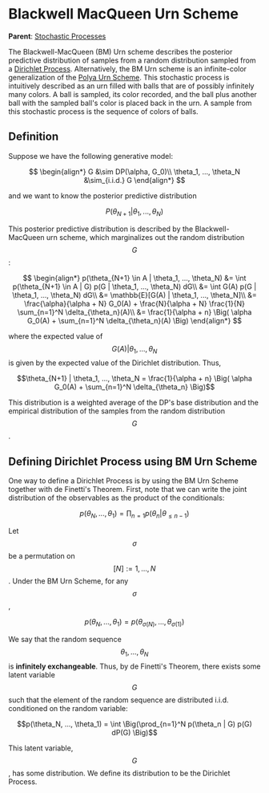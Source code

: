 # Blackwell MacQueen Urn Scheme

__Parent__: [Stochastic Processes](../stochastic_processes.md)


The Blackwell-MacQueen (BM) Urn scheme describes the posterior predictive distribution of samples
from a random distribution sampled from a [Dirichlet Process](dirichlet_process.md). Alternatively, 
the BM Urn scheme is an infinite-color generalization of the [Polya Urn Scheme](polya_urn_scheme.md).
This stochastic process is intuitively described as an urn filled with balls
that are of possibly infinitely many colors. A ball is sampled,
its color recorded, and the ball plus another ball with the sampled ball's color is
placed back in the urn. A sample from this stochastic process is the
sequence of colors of balls.


## Definition

Suppose we have the following generative model:

$$
\begin{align*}
G &\sim DP(\alpha, G_0)\\
\theta_1, ..., \theta_N &\sim_{i.i.d.} G
\end{align*}
$$

and we want to know the posterior predictive distribution

$$P(\theta_{N+1} | \theta_1, ..., \theta_N)$$

This posterior predictive distribution is described by the Blackwell-MacQueen urn scheme, which
marginalizes out the random distribution $$G$$:

$$
\begin{align*}
p(\theta_{N+1} \in A | \theta_1, ..., \theta_N) &= \int p(\theta_{N+1} \in A | G) p(G | \theta_1, ..., \theta_N) dG\\
&= \int G(A) p(G | \theta_1, ..., \theta_N) dG\\
&= \mathbb{E}[G(A) | \theta_1, ..., \theta_N]\\
&= \frac{\alpha}{\alpha + N} G_0(A) + \frac{N}{\alpha + N} \frac{1}{N} \sum_{n=1}^N \delta_{\theta_n}(A)\\
&= \frac{1}{\alpha + n} \Big( \alpha G_0(A) + \sum_{n=1}^N \delta_{\theta_n}(A) \Big)
\end{align*}
$$

where the expected value of $$G(A)|\theta_1, ..., \theta_N$$ is given by the expected value of the
Dirichlet distribution. Thus,

$$\theta_{N+1} | \theta_1, ..., \theta_N = \frac{1}{\alpha + n} \Big( \alpha G_0(A) + \sum_{n=1}^N \delta_{\theta_n} \Big)$$

This distribution is a weighted average of the DP's base distribution and the empirical distribution of the
samples from the random distribution $$G$$.


## Defining Dirichlet Process using BM Urn Scheme

One way to define a Dirichlet Process is by using the BM Urn Scheme together with de Finetti's Theorem.
First, note that we can write the joint distribution of the observables as the product of the conditionals:

$$p(\theta_N, ..., \theta_1) = \prod_{n=1} p(\theta_n | \theta_{\leq n-1})$$

Let $$\sigma$$ be a permutation on $$[N] := {1, ..., N}$$. Under the BM Urn Scheme, for any $$\sigma$$,

$$p(\theta_N, ..., \theta_1) = p(\theta_{\sigma(N)}, ..., \theta_{\sigma(1)})$$

We say that the random sequence $$\theta_1, ..., \theta_N$$ is __infinitely exchangeable__. Thus, by de 
Finetti's Theorem, there exists some latent variable $$G$$ such that the element of the random sequence
are distributed i.i.d. conditioned on the random variable:

$$p(\theta_N, ..., \theta_1) = \int \Big(\prod_{n=1}^N p(\theta_n | G) p(G) dP(G) \Big)$$

This latent variable, $$G$$, has some distribution. We define its distribution to be the Dirichlet Process.
